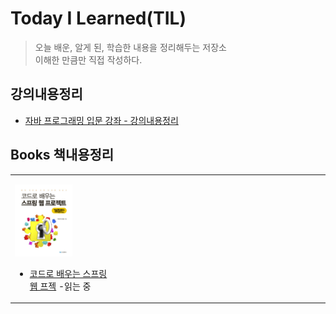 # Today I Learned(TIL)
> 오늘 배운, 알게 된, 학습한 내용을 정리해두는 저장소  
> 이해한 만큼만 직접 작성하다.

## 강의내용정리

* [자바 프로그래밍 입문 강좌 - 강의내용정리]()

## Books 책내용정리

<table text-align="center">
<tr>
<td width="30%">
 
<a href="index/spring/guguSpring.md"><img width="60%" src="img/guguSpring.jpg"/></a>

- [코드로 배우는 스프링 웹 프젝](index/spring/guguSpring.md) -읽는 중 <br/>
</td>
<td width="30%">

</td>
<td width="30%">
 
</td>
</tr>
</table>

